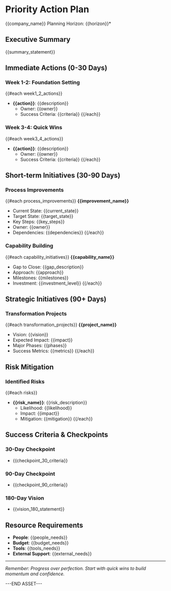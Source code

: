 # Priority Action Plan
{{company_name}}
Planning Horizon: {{horizon}}*

## Executive Summary
{{summary_statement}}

## Immediate Actions (0-30 Days)

### Week 1-2: Foundation Setting
{{#each week1_2_actions}}
- **{{action}}**: {{description}}
  - Owner: {{owner}}
  - Success Criteria: {{criteria}}
{{/each}}

### Week 3-4: Quick Wins
{{#each week3_4_actions}}
- **{{action}}**: {{description}}
  - Owner: {{owner}}
  - Success Criteria: {{criteria}}
{{/each}}

## Short-term Initiatives (30-90 Days)

### Process Improvements
{{#each process_improvements}}
**{{improvement_name}}**
- Current State: {{current_state}}
- Target State: {{target_state}}
- Key Steps: {{key_steps}}
- Owner: {{owner}}
- Dependencies: {{dependencies}}
{{/each}}

### Capability Building
{{#each capability_initiatives}}
**{{capability_name}}**
- Gap to Close: {{gap_description}}
- Approach: {{approach}}
- Milestones: {{milestones}}
- Investment: {{investment_level}}
{{/each}}

## Strategic Initiatives (90+ Days)

### Transformation Projects
{{#each transformation_projects}}
**{{project_name}}**
- Vision: {{vision}}
- Expected Impact: {{impact}}
- Major Phases: {{phases}}
- Success Metrics: {{metrics}}
{{/each}}

## Risk Mitigation

### Identified Risks
{{#each risks}}
- **{{risk_name}}**: {{risk_description}}
  - Likelihood: {{likelihood}}
  - Impact: {{impact}}
  - Mitigation: {{mitigation}}
{{/each}}

## Success Criteria & Checkpoints

### 30-Day Checkpoint
- {{checkpoint_30_criteria}}

### 90-Day Checkpoint
- {{checkpoint_90_criteria}}

### 180-Day Vision
- {{vision_180_statement}}

## Resource Requirements
- **People**: {{people_needs}}
- **Budget**: {{budget_needs}}
- **Tools**: {{tools_needs}}
- **External Support**: {{external_needs}}

---
*Remember: Progress over perfection. Start with quick wins to build momentum and confidence.*

---END ASSET---